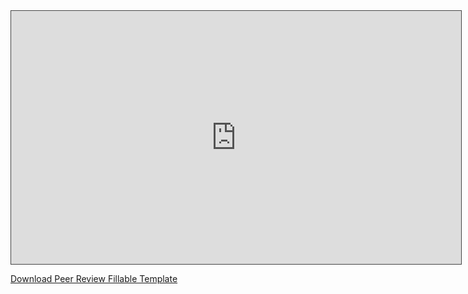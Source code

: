 

<iframe src="https://solent.cloud.panopto.eu/Panopto/Pages/Embed.aspx?id=3efe1971-8d1c-4454-882f-ac2c0104c38a&autoplay=false&offerviewer=true&showtitle=true&showbrand=false&captions=true&interactivity=all" height="405" width="720" style="border: 1px solid #464646;" allowfullscreen allow="autoplay"></iframe>

[Download Peer Review Fillable Template](https://ssu-my.sharepoint.com/:w:/g/personal/martin_reid_solent_ac_uk/ET6-hNuDq5ZDrFoKmg_6ZRYBUuzwZw6Ve2MRrel6ufAUmw?e=HLb425)